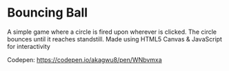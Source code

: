 # Bouncing Ball

A simple game where a circle is fired upon wherever is clicked. The circle bounces until it reaches standstill.
Made using HTML5 Canvas & JavaScript for interactivity

Codepen: https://codepen.io/akagwu8/pen/WNbvmxa

